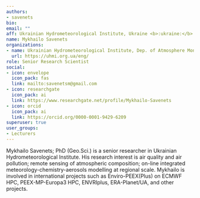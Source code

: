 ```yaml
---
authors:
- savenets
bio:
email: ""
aff: Ukrainian Hydrometeorological Institute, Ukraine <b>:ukraine:</b>
name: Mykhailo Savenets
organizations:
- name: Ukrainian Hydrometeorological Institute, Dep. of Atmosphere Monitoring
  url: https://uhmi.org.ua/eng/
role: Senior Research Scientist
social:
- icon: envelope
  icon_pack: fas
  link: mailto:savenetsm@gmail.com
- icon: researchgate
  icon_pack: ai
  link: https://www.researchgate.net/profile/Mykhailo-Savenets
- icon: orcid
  icon_pack: ai
  link: https://orcid.org/0000-0001-9429-6209
superuser: true
user_groups:
- Lecturers
---
```

Mykhailo Savenets; PhD (Geo.Sci.) is a senior researcher in Ukrainian Hydrometeorological Institute. His research interest is air quality and air pollution; remote sensing of atmospheric composition; on-line integrated meteorology-chemistry-aerosols modelling at regional scale. Mykhailo is involved in international projects such as Enviro-PEEX(Plus) on ECMWF HPC, PEEX-MP-Europa3 HPC, ENVRIplus, ERA-Planet/UA, and other projects.

